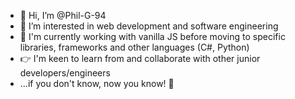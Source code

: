 - 👋 Hi, I’m @Phil-G-94
- 👀 I’m interested in web development and software engineering 
- 🌱 I'm currently working with vanilla JS before moving to specific libraries, frameworks and other languages (C#, Python)  
- 👉 I'm keen to learn from and collaborate with other junior developers/engineers
- ...if you don't know, now you know! 🐒

<!---
Phil-G-94/Phil-G-94 is a ✨ special ✨ repository because its `README.md` (this file) appears on your GitHub profile.
You can click the Preview link to take a look at your changes.
--->

